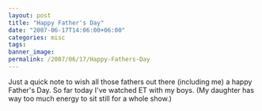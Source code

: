 ```yaml
---
layout: post
title: "Happy Father's Day"
date: "2007-06-17T14:06:00+06:00"
categories: misc 
tags: 
banner_image: 
permalink: /2007/06/17/Happy-Fathers-Day
---
```


Just a quick note to wish all those fathers out there (including me) a happy Father's Day. So far today I've watched ET with my boys. (My daughter has way too much energy to sit still for a whole show.)